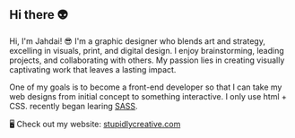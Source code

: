 ## Hi there 👽

<!--
**imaginebeingme/imaginebeingme** is a ✨ _special_ ✨ repository because its `README.md` (this file) appears on your GitHub profile.

Here are some ideas to get you started:

- 🔭 I’m currently working on ...
- 🌱 I’m currently learning ...
- 👯 I’m looking to collaborate on ...
- 🤔 I’m looking for help with ...
- 💬 Ask me about ...
- 📫 How to reach me: ...
- 😄 Pronouns: ...
- ⚡ Fun fact: ...
-->

Hi, I'm Jahdai! 😎 I'm a graphic designer who blends art and strategy, excelling in visuals, print, and digital design. I enjoy brainstorming, leading projects, and collaborating with others. My passion lies in creating visually captivating work that leaves a lasting impact.

One of my goals is to become a front-end developer so that I can take my web designs from initial concept to something interactive. I only use html + CSS. recently began learing [SASS](https://sass-lang.com/). 

🖥 Check out my website: [stupidlycreative.com](https://www.stupidlycreative.com/)